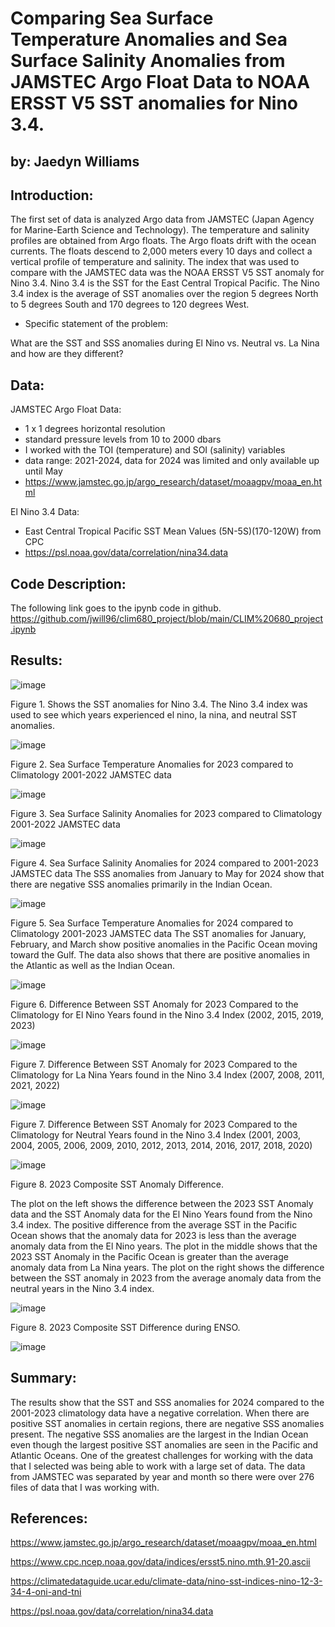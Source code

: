 # Comparing Sea Surface Temperature Anomalies and Sea Surface Salinity Anomalies from JAMSTEC Argo Float Data to NOAA ERSST V5 SST anomalies for Nino 3.4. 

## by: Jaedyn Williams

## Introduction:
The first set of data is analyzed Argo data from JAMSTEC (Japan Agency for Marine-Earth Science and Technology). The temperature and salinity profiles are obtained from Argo floats. The Argo floats drift with the ocean currents. The floats descend to 2,000 meters every 10 days and collect a vertical profile of temperature and salinity. The index that was used to compare with the JAMSTEC data was the NOAA ERSST V5 SST anomaly for Nino 3.4. Nino 3.4 is the SST for the East Central Tropical Pacific. The Nino 3.4 index is the average of SST anomalies over the region 5 degrees North to 5 degrees South and 170 degrees to 120 degrees West. 

- Specific statement of the problem:

What are the SST and SSS anomalies during El Nino vs. Neutral vs. La Nina and how are they different?

## Data:
JAMSTEC Argo Float Data: 
- 1 x 1 degrees horizontal resolution
- standard pressure levels from 10 to 2000 dbars
- I worked with the TOI (temperature) and SOI (salinity) variables
- data range: 2021-2024, data for 2024 was limited and only available up until May
- https://www.jamstec.go.jp/argo_research/dataset/moaagpv/moaa_en.html

El Nino 3.4 Data: 
- East Central Tropical Pacific SST Mean Values (5N-5S)(170-120W) from CPC
- https://psl.noaa.gov/data/correlation/nina34.data

## Code Description:
The following link goes to the ipynb code in github. https://github.com/jwill96/clim680_project/blob/main/CLIM%20680_project.ipynb

## Results:

![image](https://github.com/user-attachments/assets/59d75dcc-29fd-4ff6-83d9-b29f3429193c)

Figure 1. Shows the SST anomalies for Nino 3.4. 
The Nino 3.4 index was used to see which years experienced el nino, la nina, and neutral SST anomalies. 

![image](https://github.com/user-attachments/assets/cb2eaed9-2244-4104-ad1b-0b5f9c1d411b)

Figure 2. Sea Surface Temperature Anomalies for 2023 compared to Climatology 2001-2022 JAMSTEC data

![image](https://github.com/user-attachments/assets/d942db38-d800-4d73-b36c-d091423f5ba7)

Figure 3. Sea Surface Salinity Anomalies for 2023 compared to Climatology 2001-2022 JAMSTEC data

![image](https://github.com/user-attachments/assets/07db89c5-20fb-4efd-8eb7-3a626d7f1442)

Figure 4. Sea Surface Salinity Anomalies for 2024 compared to 2001-2023 JAMSTEC data
The SSS anomalies from January to May for 2024 show that there are negative SSS anomalies primarily in the Indian Ocean.
 

![image](https://github.com/user-attachments/assets/ba10cabb-b9eb-4465-90dc-131a23cf4c13)

Figure 5. Sea Surface Temperature Anomalies for 2024 compared to Climatology 2001-2023 JAMSTEC data
The SST anomalies for January, February, and March show positive anomalies in the Pacific Ocean moving toward the Gulf. The data also shows that there are positive anomalies in the Atlantic as well as the Indian Ocean.

![image](https://github.com/user-attachments/assets/01846432-6668-4bc0-9567-25b1175739da)

Figure 6. Difference Between SST Anomaly for 2023 Compared to the Climatology for El Nino Years found in the Nino 3.4 Index (2002, 2015, 2019, 2023)

![image](https://github.com/user-attachments/assets/eadfdd64-817a-4167-96b7-ccbebe3f508b)

Figure 7. Difference Between SST Anomaly for 2023 Compared to the Climatology for La Nina Years found in the Nino 3.4 Index (2007, 2008, 2011, 2021, 2022)

![image](https://github.com/user-attachments/assets/c7b5e0a9-2f7f-4e26-b683-3e0d1f2d4c19)

Figure 7. Difference Between SST Anomaly for 2023 Compared to the Climatology for Neutral Years found in the Nino 3.4 Index (2001, 2003, 2004, 2005, 2006, 2009, 2010, 2012, 2013, 2014, 2016, 2017, 2018, 2020)

![image](https://github.com/user-attachments/assets/8156b519-af83-4e1f-80b4-e0517f953d54)


Figure 8. 2023 Composite SST Anomaly Difference.

The plot on the left shows the difference between the 2023 SST Anomaly data and the SST Anomaly data for the El Nino Years found from the Nino 3.4 index. The positive difference from the average SST in the Pacific Ocean shows that the anomaly data for 2023 is less than the average anomaly data from the El Nino years. The plot in the middle shows that the 2023 SST Anomaly in the Pacific Ocean is greater than the average anomaly data from La Nina years. The plot on the right shows the difference between the SST anomaly in 2023 from the average anomaly data from the neutral years in the Nino 3.4 index. 

![image](https://github.com/user-attachments/assets/91a51c29-d89b-471f-b610-1d548447e6a1)

Figure 8. 2023 Composite SST Difference during ENSO.

![image](https://github.com/user-attachments/assets/fc076303-cbe7-491e-83b4-0ad4833f7a4a)


## Summary:
The results show that the SST and SSS anomalies for 2024 compared to the 2001-2023 climatology data have a negative correlation. When there are positive SST anomalies in certain regions, there are negative SSS anomalies present. The negative SSS anomalies are the largest in the Indian Ocean even though the largest positive SST anomalies are seen in the Pacific and Atlantic Oceans. One of the greatest challenges for working with the data that I selected was being able to work with a large set of data. The data from JAMSTEC was separated by year and month so there were over 276 files of data that I was working with.

## References: 
https://www.jamstec.go.jp/argo_research/dataset/moaagpv/moaa_en.html

https://www.cpc.ncep.noaa.gov/data/indices/ersst5.nino.mth.91-20.ascii

https://climatedataguide.ucar.edu/climate-data/nino-sst-indices-nino-12-3-34-4-oni-and-tni

https://psl.noaa.gov/data/correlation/nina34.data
